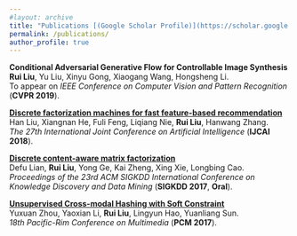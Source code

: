 ```yaml
---
#layout: archive
title: "Publications [(Google Scholar Profile)](https://scholar.google.com/citations?user=ADP-1goAAAAJ&hl=en)"
permalink: /publications/
author_profile: true
---
```


<b>Conditional Adversarial Generative Flow for Controllable Image Synthesis</b> <br>
<b>Rui Liu</b>, Yu Liu, Xinyu Gong, Xiaogang Wang, Hongsheng Li. <br>
To appear on <i>IEEE Conference on Computer Vision and Pattern Recognition</i> (<b>CVPR 2019</b>).

<b>[Discrete factorization machines for fast feature-based recommendation](https://arxiv.org/abs/1805.02232)</b> <br>
Han Liu, Xiangnan He, Fuli Feng, Liqiang Nie, <b>Rui Liu</b>, Hanwang Zhang. <br>
<i>The 27th International Joint Conference on Artificial Intelligence</i> (<b>IJCAI 2018</b>).

<b>[Discrete content-aware matrix factorization](https://dl.acm.org/citation.cfm?id=3098008)</b> <br>
Defu Lian, <b>Rui Liu</b>, Yong Ge, Kai Zheng, Xing Xie, Longbing Cao. <br>
<i>Proceedings of the 23rd ACM SIGKDD International Conference on Knowledge Discovery and Data Mining</i> (<b>SIGKDD 2017</b>, <b>Oral</b>).

<b>[Unsupervised Cross-modal Hashing with Soft Constraint](https://link.springer.com/chapter/10.1007/978-3-319-77383-4_74)</b> <br>
Yuxuan Zhou, Yaoxian Li, <b>Rui Liu</b>, Lingyun Hao, Yuanliang Sun. <br>
<i>18th Pacific-Rim Conference on Multimedia</i> (<b>PCM 2017</b>).

